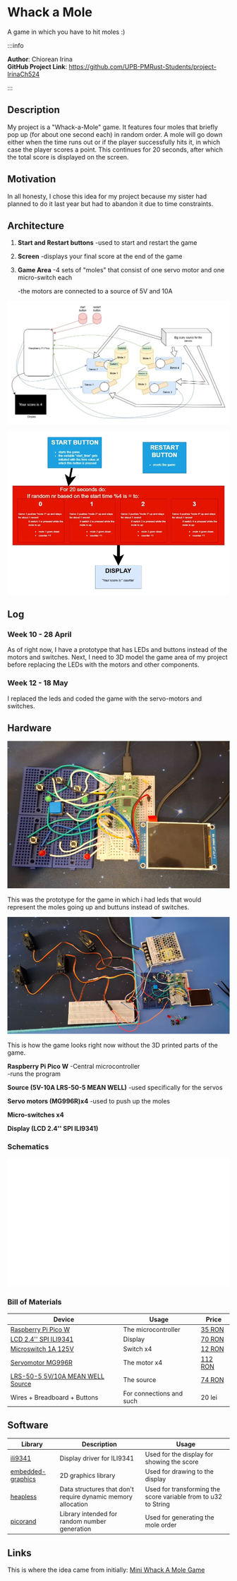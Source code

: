 # Whack a Mole
A game in which you have to hit moles :)

:::info 

**Author**: Chiorean Irina \
**GitHub Project Link**: https://github.com/UPB-PMRust-Students/project-IrinaCh524



:::

## Description

My project is a "Whack-a-Mole" game. It features four moles that briefly pop up (for about one second each) in random order. A mole will go down either when the time runs out or if the player successfully hits it, in which case the player scores a point. This continues for 20 seconds, after which the total score is displayed on the screen.

## Motivation

In all honesty, I chose this idea for my project because my sister had planned to do it last year but had to abandon it due to time constraints.

## Architecture 

1. **Start and Restart buttons**
    -used to start and restart the game

2. **Screen**
    -displays your final score at the end of the game

3. **Game Area**
    -4 sets of "moles" that consist of one servo motor and one micro-switch each
    
    -the motors are connected to a source of 5V and 10A

![Schematic](./Whack_a_mole_schematic_2.webp)

![Schematic](./Whack_a_mole_schematic_1.webp)

## Log

<!-- write your progress here every week -->

### Week 10 - 28 April

As of right now, I have a prototype that has LEDs and buttons instead of the motors and switches. Next, I need to 3D model the game area of my project before replacing the LEDs with the motors and other components.

### Week 12 - 18 May

I replaced the leds and coded the game with the servo-motors and switches. 

## Hardware

![Photo](./whack_a_mole_leds.webp)

This was the prototype for the game in which i had leds that would represent the moles going up and buttuns instead of switches.

![Photo](./whack_a_mole_motors.webp)

This is how the game looks right now without the 3D printed parts of the game.

**Raspberry Pi Pico W**
    -Central microcontroller \
    -runs the program
    
**Source (5V-10A  LRS-50-5 MEAN WELL)**
    -used specifically for the servos

**Servo motors (MG996R)x4**
    -used to push up the moles
    
**Micro-switches x4**

**Display (LCD 2.4'' SPI ILI9341)**

### Schematics


![Schematic](./Whack_a_Mole_KiCad_Schematic.svg)


### Bill of Materials

<!-- Fill out this table with all the hardware components that you might need.

The format is 
```
| [Device](link://to/device) | This is used ... | [price](link://to/store) |

```

-->

| Device | Usage | Price |
|--------|--------|-------|
| [Raspberry Pi Pico W](https://www.raspberrypi.com/documentation/microcontrollers/raspberry-pi-pico.html) | The microcontroller | [35 RON](https://www.optimusdigital.ro/en/raspberry-pi-boards/12394-raspberry-pi-pico-w.html) |
| [LCD 2.4'' SPI ILI9341](https://cdn-shop.adafruit.com/datasheets/ILI9341.pdf) | Display | [70 RON](https://www.optimusdigital.ro/ro/optoelectronice-lcd-uri/3531-modul-lcd-de-24-cu-spi-i-controller-ili9341-240x320-px.html?search_query=ili9341&results=9) |
| [Microswitch 1A 125V](https://uelectronics.com/wp-content/uploads/2020/11/AR1759-Interruptor-Fin-de-Carrera-125V-2A-Limit-Switch.pdf?srsltid=AfmBOop8oinqXbhGHKVqGcBtZH1sXTcERP_M9v7HPOQNRZQyM8IZIRdM) | Switch x4 | [12 RON](https://ardushop.ro/ro/butoane--switch-uri/460-microswitch-1a-125v-6427854005298.html) |
| [Servomotor MG996R](https://www.electronicoscaldas.com/datasheet/MG996R_Tower-Pro.pdf?srsltid=AfmBOopmebgauhFD0Y6DK220BxMSzKDF9aS_ItcPBOelRDBRhb2tYJg4) | The motor x4 | [112 RON](https://sigmanortec.ro/servomotor-mg996r-360-grade-13kg?SubmitCurrency=1&id_currency=2&gad_source=1&gad_campaignid=22174019478&gclid=Cj0KCQjw2tHABhCiARIsANZzDWr5iIGJeyR5Ji4HVpOwOlkIWYO65NrDSC8gjJtIVayATD6GmvJw9P0aAuxFEALw_wcB) |
| [LRS-50-5 5V/10A MEAN WELL Source](https://www.meanwell-web.com/content/files/pdfs/productPdfs/MW/LRS-50/LRS-50-spec.pdf) | The source | [74 RON](https://www.conexelectronic.ro/surse-mean-well/17494-SURSA-LRS-50-5-5V-10A-MEAN-WELL-5949203901699.html?srsltid=AfmBOorITupyfDg3___Ca0H1QDXSKWmXuUgEjT4_djtXeIFeOH77_aui) |
| Wires + Breadboard + Buttons | For connections and such | 20 lei |

## Software

| Library | Description | Usage |
|---------|-------------|-------|
| [ili9341](https://github.com/yuri91/ili9341-rs) | Display driver for ILI9341 | Used for the display for showing the score |
| [embedded-graphics](https://github.com/embedded-graphics/embedded-graphics) | 2D graphics library | Used for drawing to the display |
| [heapless](https://github.com/rust-embedded/heapless) | Data structures that don't require dynamic memory allocation | Used for transforming the score variable from to u32 to String |
| [picorand](https://github.com/inspier/picorand) | Library intended for random number generation  | Used for generating the mole order |

## Links

<!-- Add a few links that inspired you and that you think you will use for your project -->

This is where  the idea came from initially:
[Mini Whack A Mole Game](https://www.thingiverse.com/thing:3327853)

